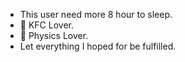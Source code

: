 - This user need more 8 hour to sleep. 
- 👀 KFC Lover.
- 👀 Physics Lover.
-  Let everything I hoped for be fulfilled.
